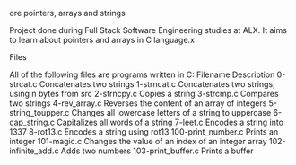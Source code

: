 ore pointers, arrays and strings

Project done during Full Stack Software Engineering studies at ALX. 
It aims to learn about pointers and arrays in C language.x


Files

All of the following files are programs written in C:
Filename			Description
0-strcat.c		Concatenates two strings
1-strncat.c		Concatenates two strings, using n bytes from src
2-strncpy.c		Copies a string
3-strcmp.c		Compares two strings
4-rev_array.c		Reverses the content of an array of integers
5-string_toupper.c	Changes all lowercase letters of a string to uppercase
6-cap_string.c		Capitalizes all words of a string
7-leet.c		Encodes a string into 1337
8-rot13.c		Encodes a string using rot13
100-print_number.c	Prints an integer
101-magic.c		Changes the value of an index of an integer array
102-infinite_add.c	Adds two numbers
103-print_buffer.c	Prints a buffer
